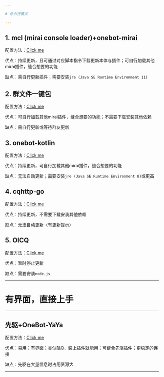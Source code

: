 ```yaml
---

# 命令行模式 

---
```


## 1. mcl (mirai console loader)+onebot-mirai

配置方法：[Click me](./zh-cn/mcl.md)

优点：持续更新，且可通过对应脚本指令下载更新本体与插件；可自行加载其他mirai插件，缝合想要的功能

缺点：需自行更新插件；需要安装`jre (Java SE Runtime Environment 11)`

## 2. 群文件一键包

配置方法：[Click me](./zh-cn/onekey.md)

优点：可自行加载其他mirai插件，缝合想要的功能；不需要下载安装其他依赖

缺点：需自行更新或等待群友更新

## 3. onebot-kotlin

配置方法：[Click me](./zh-cn/onebot-kotlin.md)

优点：持续更新，可自行加载其他mirai插件，缝合想要的功能

缺点：无法自动更新；需要安装`jre (Java SE Runtime Environment 8)`或更高

## 4. cqhttp-go

配置方法：[Click me](./zh-cn/go.md)

优点：持续更新，不需要下载安装其他依赖

缺点：无法自动更新（有更新提示）

## 5. OICQ

配置方法：[Click me](./zh-cn/OICQ.md)

优点：暂时停止更新

缺点：需要安装`node.js`

---

# 有界面，直接上手

---

## 先驱+OneBot-YaYa

配置方法：[Click me](./zh-cn/xq.md)

优点：易用；有界面；类似酷Q，装上插件就能用；可缝合先驱插件；更稳定的连接

缺点：先驱在大量信息时占用资源大

---


